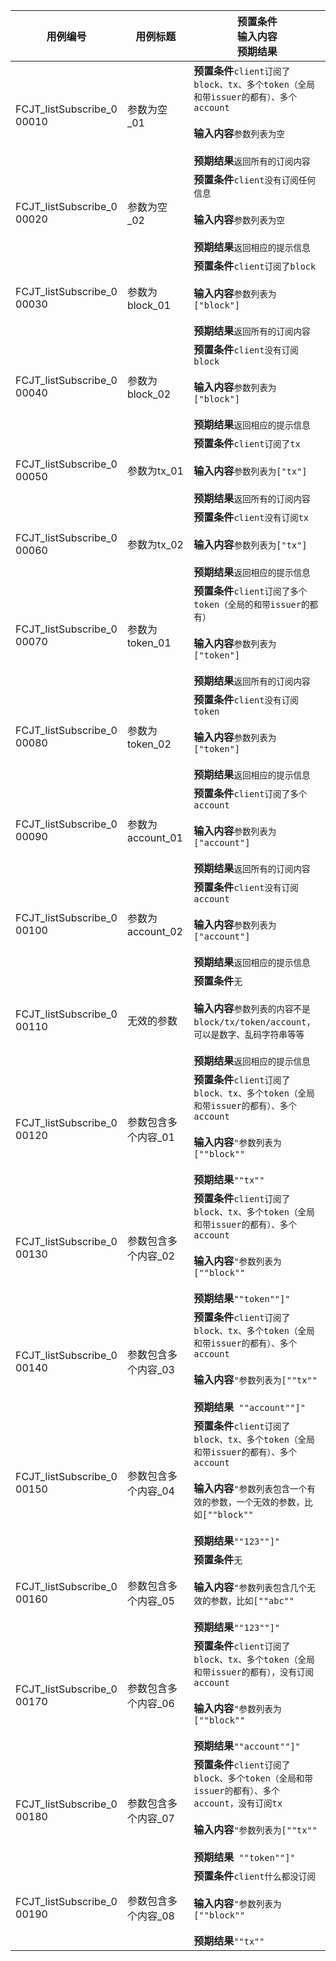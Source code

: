 |用例编号|用例标题|预置条件<br>输入内容<br>预期结果|
|----------------|----------------|----------------|
|FCJT_listSubscribe_0<br>00010|参数为空_01|**预置条件**`client订阅了block、tx、多个token（全局和带issuer的都有）、多个account`<br><br>**输入内容**`参数列表为空`<br><br>**预期结果**`返回所有的订阅内容`|
|FCJT_listSubscribe_0<br>00020|参数为空_02|**预置条件**`client没有订阅任何信息`<br><br>**输入内容**`参数列表为空`<br><br>**预期结果**`返回相应的提示信息`|
|FCJT_listSubscribe_0<br>00030|参数为block_01|**预置条件**`client订阅了block`<br><br>**输入内容**`参数列表为["block"]`<br><br>**预期结果**`返回所有的订阅内容`|
|FCJT_listSubscribe_0<br>00040|参数为block_02|**预置条件**`client没有订阅block`<br><br>**输入内容**`参数列表为["block"]`<br><br>**预期结果**`返回相应的提示信息`|
|FCJT_listSubscribe_0<br>00050|参数为tx_01|**预置条件**`client订阅了tx`<br><br>**输入内容**`参数列表为["tx"]`<br><br>**预期结果**`返回所有的订阅内容`|
|FCJT_listSubscribe_0<br>00060|参数为tx_02|**预置条件**`client没有订阅tx`<br><br>**输入内容**`参数列表为["tx"]`<br><br>**预期结果**`返回相应的提示信息`|
|FCJT_listSubscribe_0<br>00070|参数为token_01|**预置条件**`client订阅了多个token（全局的和带issuer的都有）`<br><br>**输入内容**`参数列表为["token"]`<br><br>**预期结果**`返回所有的订阅内容`|
|FCJT_listSubscribe_0<br>00080|参数为token_02|**预置条件**`client没有订阅token`<br><br>**输入内容**`参数列表为["token"]`<br><br>**预期结果**`返回相应的提示信息`|
|FCJT_listSubscribe_0<br>00090|参数为account_01|**预置条件**`client订阅了多个account`<br><br>**输入内容**`参数列表为["account"]`<br><br>**预期结果**`返回所有的订阅内容`|
|FCJT_listSubscribe_0<br>00100|参数为account_02|**预置条件**`client没有订阅account`<br><br>**输入内容**`参数列表为["account"]`<br><br>**预期结果**`返回相应的提示信息`|
|FCJT_listSubscribe_0<br>00110|无效的参数|**预置条件**`无`<br><br>**输入内容**`参数列表的内容不是block/tx/token/account，可以是数字、乱码字符串等等`<br><br>**预期结果**`返回相应的提示信息`|
|FCJT_listSubscribe_0<br>00120|参数包含多个内容_01|**预置条件**`client订阅了block、tx、多个token（全局和带issuer的都有）、多个account`<br><br>**输入内容**`"参数列表为[""block""`<br><br>**预期结果**`""tx""`|
|FCJT_listSubscribe_0<br>00130|参数包含多个内容_02|**预置条件**`client订阅了block、tx、多个token（全局和带issuer的都有）、多个account`<br><br>**输入内容**`"参数列表为[""block""`<br><br>**预期结果**`""token""]"`|
|FCJT_listSubscribe_0<br>00140|参数包含多个内容_03|**预置条件**`client订阅了block、tx、多个token（全局和带issuer的都有）、多个account`<br><br>**输入内容**`"参数列表为[""tx""`<br><br>**预期结果**` ""account""]"`|
|FCJT_listSubscribe_0<br>00150|参数包含多个内容_04|**预置条件**`client订阅了block、tx、多个token（全局和带issuer的都有）、多个account`<br><br>**输入内容**`"参数列表包含一个有效的参数，一个无效的参数，比如[""block""`<br><br>**预期结果**`""123""]"`|
|FCJT_listSubscribe_0<br>00160|参数包含多个内容_05|**预置条件**`无`<br><br>**输入内容**`"参数列表包含几个无效的参数，比如[""abc""`<br><br>**预期结果**`""123""]"`|
|FCJT_listSubscribe_0<br>00170|参数包含多个内容_06|**预置条件**`client订阅了block、tx、多个token（全局和带issuer的都有），没有订阅account`<br><br>**输入内容**`"参数列表为[""block""`<br><br>**预期结果**`""account""]"`|
|FCJT_listSubscribe_0<br>00180|参数包含多个内容_07|**预置条件**`client订阅了block、多个token（全局和带issuer的都有）、多个account，没有订阅tx`<br><br>**输入内容**`"参数列表为[""tx""`<br><br>**预期结果**` ""token""]"`|
|FCJT_listSubscribe_0<br>00190|参数包含多个内容_08|**预置条件**`client什么都没订阅`<br><br>**输入内容**`"参数列表为[""block""`<br><br>**预期结果**`""tx""`|
